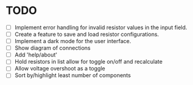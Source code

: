 # TODO

- [ ] Implement error handling for invalid resistor values in the input field.
- [ ] Create a feature to save and load resistor configurations.
- [ ] Implement a dark mode for the user interface.
- [ ] Show diagram of connections
- [ ] Add 'help/about'
- [ ] Hold resistors in list allow for toggle on/off and recalculate
- [ ] Allow voltage overshoot as a toggle
- [ ] Sort by/highlight least number of components
